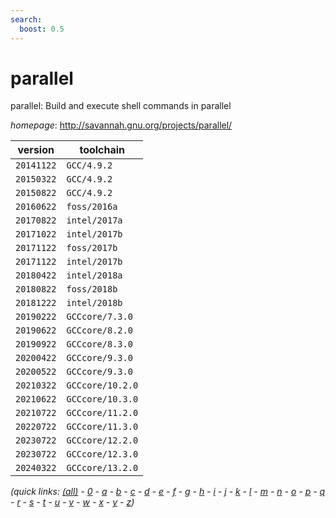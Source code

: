 ```yaml
---
search:
  boost: 0.5
---
```

# parallel

parallel: Build and execute shell commands in parallel

*homepage*: <http://savannah.gnu.org/projects/parallel/>

version | toolchain
--------|----------
``20141122`` | ``GCC/4.9.2``
``20150322`` | ``GCC/4.9.2``
``20150822`` | ``GCC/4.9.2``
``20160622`` | ``foss/2016a``
``20170822`` | ``intel/2017a``
``20171022`` | ``intel/2017b``
``20171122`` | ``foss/2017b``
``20171122`` | ``intel/2017b``
``20180422`` | ``intel/2018a``
``20180822`` | ``foss/2018b``
``20181222`` | ``intel/2018b``
``20190222`` | ``GCCcore/7.3.0``
``20190622`` | ``GCCcore/8.2.0``
``20190922`` | ``GCCcore/8.3.0``
``20200422`` | ``GCCcore/9.3.0``
``20200522`` | ``GCCcore/9.3.0``
``20210322`` | ``GCCcore/10.2.0``
``20210622`` | ``GCCcore/10.3.0``
``20210722`` | ``GCCcore/11.2.0``
``20220722`` | ``GCCcore/11.3.0``
``20230722`` | ``GCCcore/12.2.0``
``20230722`` | ``GCCcore/12.3.0``
``20240322`` | ``GCCcore/13.2.0``


*(quick links: [(all)](../index.md) - [0](../0/index.md) - [a](../a/index.md) - [b](../b/index.md) - [c](../c/index.md) - [d](../d/index.md) - [e](../e/index.md) - [f](../f/index.md) - [g](../g/index.md) - [h](../h/index.md) - [i](../i/index.md) - [j](../j/index.md) - [k](../k/index.md) - [l](../l/index.md) - [m](../m/index.md) - [n](../n/index.md) - [o](../o/index.md) - [p](../p/index.md) - [q](../q/index.md) - [r](../r/index.md) - [s](../s/index.md) - [t](../t/index.md) - [u](../u/index.md) - [v](../v/index.md) - [w](../w/index.md) - [x](../x/index.md) - [y](../y/index.md) - [z](../z/index.md))*

